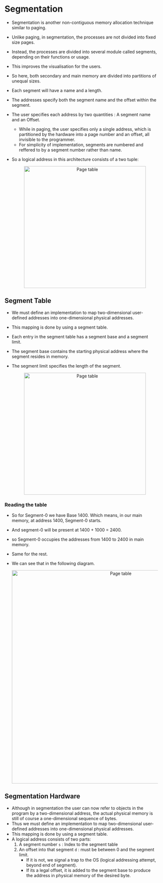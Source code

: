 # Segmentation
- Segmentation is another non-contiguous memory allocation technique similar to paging.
- Unlike paging, in segmentation, the processes are not divided into fixed size pages.
- Instead, the processes are divided into several module called segments, depending on their functions or usage.
- This improves the visualisation for the users.
- So here, both secondary and main memory are divided into partitions of unequal sizes.
- Each segment will have a name and a length.
- The addresses specify both the segment name and the offset within the segment.
- The user specifies each address by two quantities : A segment name and an Offset. 
  - While in paging, the user specifies only a single address, which is partitioned by the hardware into a page number and an offset, all invisible to the programmer.
  - For simplicity of implementation, segments are numbered and reffered to by a segment number rather than name.
- So a logical address in this architecture consists of a two tuple:
  
  <p align="center">
	<img src="https://i.imgur.com/4fYfRq4.png" width = "400" alt="Page table">
</p> 

## Segment Table
- We must define an implementation to map two-dimensional user-defined addresses into one-dimensional physical addresses.
- This mapping is done by using a segment table.
- Each entry in the segment table has a segment base and a segment limit.
- The segment base contains the starting physical address where the segment resides in memory.
- The segment limit specifies the length of the segment.
  
  <p align="center">
	<img src="https://i.imgur.com/tO3zEx0.png" width = "400" alt="Page table">
</p> 

### Reading the table
- So for Segment-0 we have Base 1400. Which means, in our main memory, at address 1400, Segment-0 starts.
- And segment-0 will be present at 1400 + 1000 = 2400.
- so Segment-0 occupies the addresses from 1400 to 2400 in main memory.
- Same for the rest.
- We can see that in the following diagram.

  <p align="center">
	<img src="https://i.imgur.com/dPXUur2.jpg" width = "700" alt="Page table">
</p>

## Segmentation Hardware
- Although in segmentation the user can now refer to objects in the program by a two-dimensional address, the actual physical memory is still of course a one-dimensional sequence of bytes.
- Thus we must define an implementation to map two-dimensional user-defined addresses into one-dimensional physical addresses.
- This mapping is done by using a segment table.
- A logical address consists of two parts:
  1. A segment number `s` : Index to the segment table
  2. An offset into that segment `d` : must be between 0 and the segment limit.
     - If it is not, we signal a trap to the OS (logical addressing attempt, beyond end of segment).
     - If its a legal offset, it is added to the segment base to produce the address in physical memory of the desired byte.